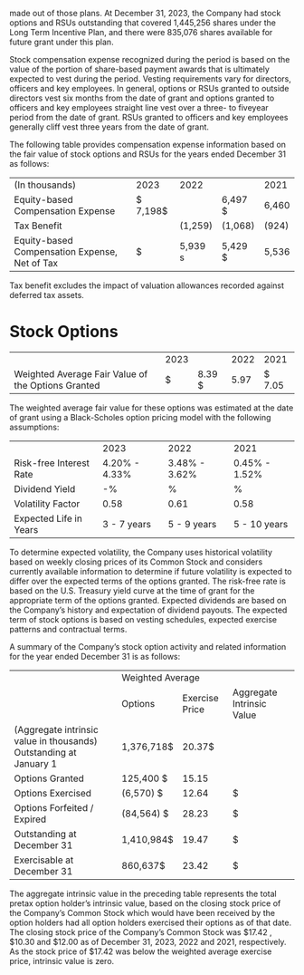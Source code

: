 made out of those plans. At December 31, 2023, the Company had stock options and RSUs outstanding that covered 1,445,256 shares under the Long Term Incentive Plan, and there were 835,076 shares available for future grant under this plan.

Stock compensation expense recognized during the period is based on the value of the portion of share-based payment awards that is ultimately expected to vest during the period. Vesting requirements vary for directors, officers and key employees. In general, options or RSUs granted to outside directors vest six months from the date of grant and options granted to officers and key employees straight line vest over a three- to fiveyear period from the date of grant. RSUs granted to officers and key employees generally cliff vest three years from the date of grant.

The following table provides compensation expense information based on the fair value of stock options and RSUs for the years ended December 31 as follows:

<table><tr><td>(In thousands)</td><td>2023</td><td>2022</td><td></td><td>2021</td></tr><tr><td>Equity-based Compensation Expense</td><td>$ 7,198$</td><td></td><td>6,497 $</td><td>6,460</td></tr><tr><td>Tax Benefit</td><td></td><td>(1,259)</td><td>(1,068)</td><td>(924)</td></tr><tr><td>Equity-based Compensation Expense, Net of Tax</td><td>$</td><td>5,939 s</td><td>5,429 $</td><td>5,536</td></tr></table>

Tax benefit excludes the impact of valuation allowances recorded against deferred tax assets.

# Stock Options

<table><tr><td></td><td>2023</td><td></td><td>2022</td><td>2021</td></tr><tr><td>Weighted Average Fair Value of the Options Granted</td><td>$</td><td>8.39 $</td><td>5.97</td><td>$ 7.05</td></tr></table>

The weighted average fair value for these options was estimated at the date of grant using a Black-Scholes option pricing model with the following assumptions:

<table><tr><td></td><td>2023</td><td>2022</td><td>2021</td></tr><tr><td>Risk-free Interest Rate</td><td>4.20% - 4.33%</td><td>3.48% - 3.62%</td><td>0.45% - 1.52%</td></tr><tr><td>Dividend Yield</td><td>-%</td><td>%</td><td>%</td></tr><tr><td>Volatility Factor</td><td>0.58</td><td>0.61</td><td>0.58</td></tr><tr><td>Expected Life in Years</td><td>3 - 7 years</td><td> 5 - 9 years</td><td> 5 - 10 years</td></tr></table>

To determine expected volatility, the Company uses historical volatility based on weekly closing prices of its Common Stock and considers currently available information to determine if future volatility is expected to differ over the expected terms of the options granted. The risk-free rate is based on the U.S. Treasury yield curve at the time of grant for the appropriate term of the options granted. Expected dividends are based on the Company’s history and expectation of dividend payouts. The expected term of stock options is based on vesting schedules, expected exercise patterns and contractual terms.

A summary of the Company’s stock option activity and related information for the year ended December 31 is as follows:

<table><tr><td rowspan="2"></td><td colspan="3">Weighted Average</td></tr><tr><td>Options</td><td>Exercise Price</td><td>Aggregate Intrinsic Value</td></tr><tr><td>(Aggregate intrinsic value in thousands) Outstanding at January 1</td><td>1,376,718$</td><td>20.37$</td><td></td></tr><tr><td>Options Granted</td><td>125,400 $</td><td>15.15</td><td></td></tr><tr><td>Options Exercised</td><td>(6,570) $</td><td>12.64</td><td>$</td></tr><tr><td>Options Forfeited / Expired</td><td>(84,564) $</td><td>28.23</td><td>$</td></tr><tr><td>Outstanding at December 31</td><td>1,410,984$</td><td>19.47</td><td>$</td></tr><tr><td>Exercisable at December 31</td><td>860,637$</td><td>23.42</td><td>$</td></tr></table>

The aggregate intrinsic value in the preceding table represents the total pretax option holder’s intrinsic value, based on the closing stock price of the Company’s Common Stock which would have been received by the option holders had all option holders exercised their options as of that date. The closing stock price of the Company’s Common Stock was $\$ 17.42$ , $\$ 10.30$ and $\$ 12.00$ as of December 31, 2023, 2022 and 2021, respectively. As the stock price of $\$ 17.42$ was below the weighted average exercise price, intrinsic value is zero.